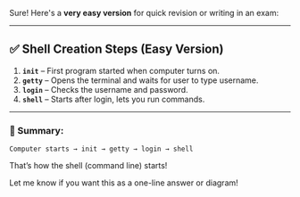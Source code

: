 Sure! Here's a **very easy version** for quick revision or writing in an exam:

---

## ✅ **Shell Creation Steps (Easy Version)**

1. **`init`** – First program started when computer turns on.
2. **`getty`** – Opens the terminal and waits for user to type username.
3. **`login`** – Checks the username and password.
4. **`shell`** – Starts after login, lets you run commands.

---

### 📝 Summary:

```
Computer starts → init → getty → login → shell
```

That’s how the shell (command line) starts!

Let me know if you want this as a one-line answer or diagram!
